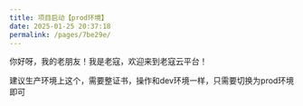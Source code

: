 ```yaml
---
title: 项目启动【prod环境】
date: 2025-01-25 20:37:18
permalink: /pages/7be29e/
---
```


你好呀，我的老朋友！我是老寇，欢迎来到老寇云平台！

建议生产环境上这个，需要整证书，操作和dev环境一样，只需要切换为prod环境即可
